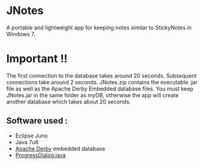 JNotes
======

A portable and lightweight app for keeping notes similar to StickyNotes
in Windows 7.

Important !!
============

The first connection to the database takes around 20 seconds. Subsequent connections take around 2 seconds.
JNotes.zip contains the executable .jar file as well as the Apache Derby
Embedded database files. 
 You must keep JNotes.jar in the same folder as myDB, otherwise the app
will create another database which takes about 20 seconds.

Software used :
---------------

-   Eclipse Juno
-   Java 7u6
-   [Apache Derby][] embedded database
-   [ProgressDialog.java][]

  [Apache Derby]: http://db.apache.org/derby/
  [ProgressDialog.java]: http://www.java2s.com/Code/Java/Swing-JFC/Dialogwhichdisplaysindeterminateprogress.htm
